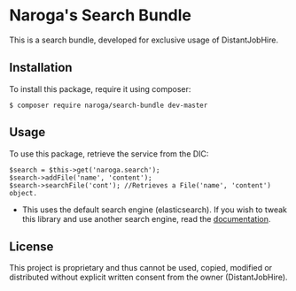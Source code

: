 Naroga's Search Bundle
======================

This is a search bundle, developed for exclusive usage of DistantJobHire.

Installation
------------

To install this package, require it using composer:

    $ composer require naroga/search-bundle dev-master
    
Usage
-----

To use this package, retrieve the service from the DIC:
 
    $search = $this->get('naroga.search');
    $search->addFile('name', 'content');
    $search->searchFile('cont'); //Retrieves a File('name', 'content') object.
    
 * This uses the default search engine (elasticsearch). If you wish to tweak this library and use
 another search engine, read the [documentation](Docs/index.md).
    
License
-------

This project is proprietary and thus cannot be used, copied, modified or distributed without explicit written 
consent from the owner (DistantJobHire).